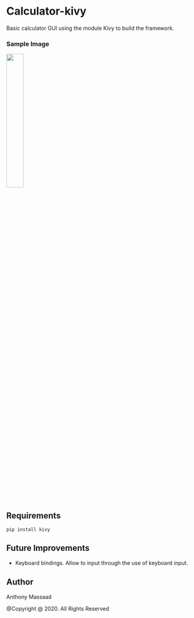 # Calculator-kivy

Basic calculator GUI using the module Kivy to build the framework.

<p align="center">
  <h3> Sample Image </h3>
  <img src="https://user-images.githubusercontent.com/62800170/128107777-dc6dfee8-f6f7-4a75-978d-5f7854f468b2.png" width="30%"/>
</p>

## Requirements

```pip install kivy```

## Future Improvements
- Keyboard bindings. Allow to input through the use of keyboard input. 

## Author

Anthony Massaad

@Copyright @ 2020. All Rights Reserved
